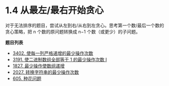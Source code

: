 # 1.4 从最左/最右开始贪心

对于无法排序的题目，尝试从左到右/从右到左贪心。思考第一个数/最后一个数的贪心策略，把 n 个数的原问题转换成 n−1 个数（或更少）的子问题。

**题目列表**

- [3402. 使每一列严格递增的最少操作次数](https://leetcode.cn/problems/minimum-operations-to-make-columns-strictly-increasing/description/)
- [3191. 使二进制数组全部等于 1 的最少操作次数 I](https://leetcode.cn/problems/minimum-operations-to-make-binary-array-elements-equal-to-one-i/description/)
- [1827. 最少操作使数组递增](https://leetcode.cn/problems/minimum-operations-to-make-the-array-increasing/description/)
- [2027. 转换字符串的最少操作次数](https://leetcode.cn/problems/minimum-moves-to-convert-string/description/)
- [605. 种花问题](https://leetcode.cn/problems/can-place-flowers/description/)
